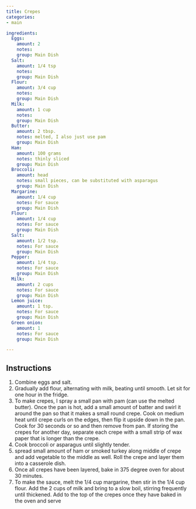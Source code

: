 ```yaml
---
title: Crepes
categories:
- main

ingredients:
  Eggs:
    amount: 2
    notes: 
    group: Main Dish
  Salt:
    amount: 1/4 tsp
    notes: 
    group: Main Dish
  Flour:
    amount: 3/4 cup
    notes: 
    group: Main Dish
  Milk:
    amount: 1 cup
    notes: 
    group: Main Dish
  Butter:
    amount: 2 tbsp.
    notes: melted, I also just use pam
    group: Main Dish
  Ham:
    amount: 100 grams
    notes: thinly sliced
    group: Main Dish
  Broccoli:
    amount: head
    notes: small pieces, can be substituted with asparagus
    group: Main Dish
  Margarine:
    amount: 1/4 cup
    notes: For sauce
    group: Main Dish
  Flour:
    amount: 1/4 cup
    notes: For sauce
    group: Main Dish
  Salt:
    amount: 1/2 tsp.
    notes: For sauce
    group: Main Dish
  Pepper:
    amount: 1/4 tsp.
    notes: For sauce
    group: Main Dish
  Milk:
    amount: 2 cups
    notes: For sauce
    group: Main Dish
  Lemon juice:
    amount: 1 tsp.
    notes: For sauce
    group: Main Dish
  Green onion:
    amount: 1
    notes: For sauce
    group: Main Dish

---
```

## Instructions
1. Combine eggs and salt.
2. Gradually add flour, alternating with milk, beating until smooth. Let sit for one hour in the fridge.
3. To make crepes, I spray a small pan with pam (can use the melted butter). Once the pan is hot,  add a small amount of batter and swirl it around the pan so that it makes a small round crepe. Cook on medium heat until crepe curls on the edges, then flip it upside down in the pan. Cook for 30 seconds or so and then remove from pan. If storing the crepes for another day, separate each crepe with a small strip of wax paper that is longer than the crepe.
4. Cook broccoli or asparagus until slightly tender.
5. spread small amount of ham or smoked turkey along middle of crepe and add vegetable to the middle as well. Roll the crepe and layer them into a casserole dish.
6. Once all crepes have been layered, bake in 375 degree oven for about 30 minutes.
7. To make the sauce, melt the 1/4 cup margarine, then stir in the 1/4 cup flour. Add the 2 cups of milk and bring to a slow boil, stirring frequently until thickened. Add to the top of the crepes once they have baked in the oven and serve